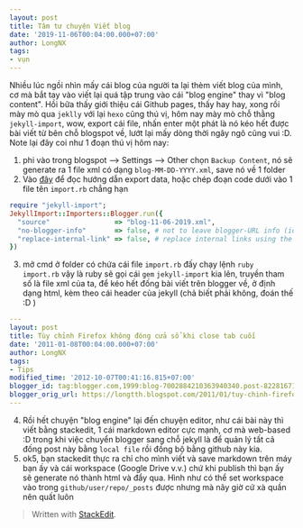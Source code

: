 ```yaml
---
layout: post
title: Tâm tư chuyện Viết blog
date: '2019-11-06T00:04:00.000+07:00'
author: LongNX
tags:
- vụn
---
```

Nhiều lúc ngồi nhìn mấy cái blog của người ta lại thèm viết blog của mình, cơ mà bắt tay vào viết lại quá tập trung vào cái "blog engine" thay vì "blog content". 
Hồi bữa thấy giới thiệu cái Github pages, thấy hay hay, xong rồi mày mò qua `jeklly` với lại `hexo` cũng thú vị, hôm nay mày mò chỗ thằng `jekyll-import`, wow, export cái file, nhấn enter một phát là nó kéo hết được bài viết từ bên chỗ blogspot về, lướt lại mấy dòng thời ngây ngô cũng vui :D. 
Note lại đây coi như 1 đoạn thú vị hôm nay: 
1. phi vào trong blogspot --> Settings --> Other chọn `Backup Content`, nó sẽ generate ra 1 file xml có dạng `blog-MM-DD-YYYY.xml`, save nó về 1 folder 
2. Vào [đây]([https://import.jekyllrb.com/docs/blogger/](https://import.jekyllrb.com/docs/blogger/)) để đọc hướng dẫn export data, hoặc chép đoạn code dưới vào 1 file tên `import.rb` chẳng hạn
```ruby
require "jekyll-import";
JekyllImport::Importers::Blogger.run({
  "source"                => "blog-11-06-2019.xml",
  "no-blogger-info"       => false, # not to leave blogger-URL info (id and old URL) in the front matter
  "replace-internal-link" => false, # replace internal links using the post_url liquid tag.
})
```
3. mở cmd ở folder có chứa cái file `import.rb` đấy chạy lệnh `ruby import.rb` vậy là ruby sẽ gọi cái `gem` `jekyll-import` kia lên, truyền tham số là file xml của ta, để kéo hết đống bài viết trên blogger về, ở định dạng html, kèm theo cái header của jekyll (chả biết phải không, đoán thế :D ) 
```yaml
---
layout: post
title: Tùy chỉnh Firefox không đóng cửa sổ khi close tab cuối
date: '2011-01-08T00:04:00.000+07:00'
author: LongNX
tags:
- Tips
modified_time: '2012-10-07T00:41:16.815+07:00'
blogger_id: tag:blogger.com,1999:blog-7002884210363940340.post-822816716037176474
blogger_orig_url: https://longtth.blogspot.com/2011/01/tuy-chinh-firefox-khong-ong-cua-so-khi.html
---
```
4. Rồi hết chuyện "blog engine" lại đến chuyện editor, như cái bài này thì viết bằng stackedit, 1 cái markdown editor cực mạnh, cơ mà web-based :D trong khi việc chuyển blogger sang chỗ jekyll là để quản lý tất cả đống post này bằng `local file` rồi đồng bộ bằng github này kia. 
5. ok5, bạn stackedit thực ra chỉ cho mình viết và save markdown trên máy bạn ấy và cái workspace (Google Drive v.v.) chứ khi publish thì bạn ấy sẽ generate nó thành html và đẩy qua. Hình như có thể set workspace vào trong `github/user/repo/_posts` được nhưng mà nãy giờ cứ xà quần nên quất luôn


> Written with [StackEdit](https://stackedit.io/).